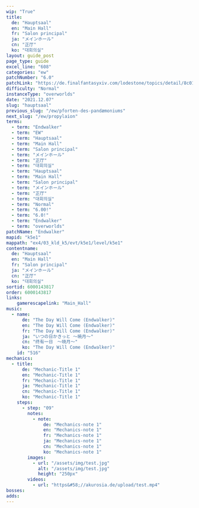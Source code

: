 ```yaml
---
wip: "True"
title:
  de: "Hauptsaal"
  en: "Main Hall"
  fr: "Salon principal"
  ja: "メインホール"
  cn: "正厅"
  ko: "대회의실"
layout: guide_post
page_type: guide
excel_line: "608"
categories: "ew"
patchNumber: "6.0"
patchLink: "https://de.finalfantasyxiv.com/lodestone/topics/detail/8c0146ce7f89035f0f27dcad1edcf30d3037fcf5"
difficulty: "Normal"
instanceType: "overworlds"
date: "2021.12.07"
slug: "hauptsaal"
previous_slug: "/ew/pforten-des-pandæmoniums"
next_slug: "/ew/propylaion"
terms:
  - term: "Endwalker"
  - term: "EW"
  - term: "Hauptsaal"
  - term: "Main Hall"
  - term: "Salon principal"
  - term: "メインホール"
  - term: "正厅"
  - term: "대회의실"
  - term: "Hauptsaal"
  - term: "Main Hall"
  - term: "Salon principal"
  - term: "メインホール"
  - term: "正厅"
  - term: "대회의실"
  - term: "Normal"
  - term: "6.00!"
  - term: "6.0!"
  - term: "Endwalker"
  - term: "overworlds"
patchName: "Endwalker"
mapid: "k5e1"
mappath: "ex4/03_kld_k5/evt/k5e1/level/k5e1"
contentname:
  de: "Hauptsaal"
  en: "Main Hall"
  fr: "Salon principal"
  ja: "メインホール"
  cn: "正厅"
  ko: "대회의실"
sortid: 6000143817
order: 6000143817
links:
    gamerescapelink: "Main_Hall"
music:
  - name:
      de: "The Day Will Come (Endwalker)"
      en: "The Day Will Come (Endwalker)"
      fr: "The Day Will Come (Endwalker)"
      ja: "いつの日かきっと ～暁月～"
      cn: "终有一日　～晓月～"
      ko: "The Day Will Come (Endwalker)"
    id: "516"
mechanics:
  - title:
      de: "Mechanic-Title 1"
      en: "Mechanic-Title 1"
      fr: "Mechanic-Title 1"
      ja: "Mechanic-Title 1"
      cn: "Mechanic-Title 1"
      ko: "Mechanic-Title 1"
    steps:
      - step: "09"
        notes:
          - note:
              de: "Mechanics-note 1"
              en: "Mechanics-note 1"
              fr: "Mechanics-note 1"
              ja: "Mechanics-note 1"
              cn: "Mechanics-note 1"
              ko: "Mechanics-note 1"
        images:
          - url: "/assets/img/test.jpg"
            alt: "/assets/img/test.jpg"
            height: "250px"
        videos:
          - url: "https&#58;//akurosia.de/upload/test.mp4"
bosses:
adds:
---
```

